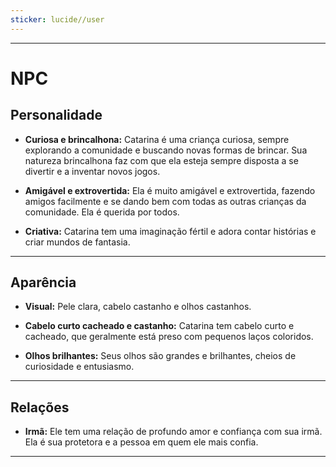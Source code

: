 ```yaml
---
sticker: lucide//user
---
```

---
# NPC

## Personalidade

- **Curiosa e brincalhona:** Catarina é uma criança curiosa, sempre explorando a comunidade e buscando novas formas de brincar. Sua natureza brincalhona faz com que ela esteja sempre disposta a se divertir e a inventar novos jogos.

- **Amigável e extrovertida:** Ela é muito amigável e extrovertida, fazendo amigos facilmente e se dando bem com todas as outras crianças da comunidade. Ela é querida por todos.

- **Criativa:** Catarina tem uma imaginação fértil e adora contar histórias e criar mundos de fantasia.

---
## Aparência 

- **Visual:** Pele clara, cabelo castanho e olhos castanhos.

- **Cabelo curto cacheado e castanho:** Catarina tem cabelo curto e cacheado, que geralmente está preso com pequenos laços coloridos.

- **Olhos brilhantes:** Seus olhos são grandes e brilhantes, cheios de curiosidade e entusiasmo.

---
## Relações

- **Irmã:** Ele tem uma relação de profundo amor e confiança com sua irmã. Ela é sua protetora e a pessoa em quem ele mais confia.

---
